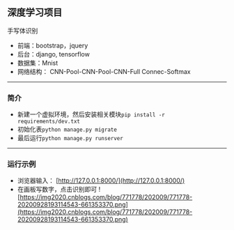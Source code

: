 ## 深度学习项目
手写体识别
* 前端：bootstrap，jquery
* 后台：django, tensorflow
* 数据集：Mnist
* 网络结构： CNN-Pool-CNN-Pool-CNN-Full Connec-Softmax

----------
### 简介
- 新建一个虚拟环境，然后安装相关模块```pip install -r requirements/dev.txt```
- 初始化表```python manage.py migrate```
- 最后运行```python manage.py runserver```

--------
### 运行示例
- 浏览器输入： [http://127.0.0.1:8000/](http://127.0.0.1:8000/)
- 在画板写数字，点击识别即可
![https://img2020.cnblogs.com/blog/771778/202009/771778-20200928193114543-661353370.png](https://img2020.cnblogs.com/blog/771778/202009/771778-20200928193114543-661353370.png)
